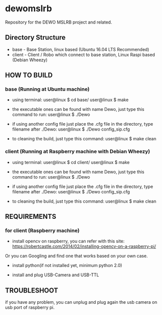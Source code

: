 # dewomslrb
Repository for the DEWO MSLRB project and related.

## Directory Structure
* base - Base Station, linux based (Ubuntu 16.04 LTS Recommended)
* client - Client / Robo which connect to base station, Linux Raspi based (Debian Wheezy)

## HOW TO BUILD

### base (Running at Ubuntu machine)
* using terminal:
user@linux $ cd base/
user@linux $ make

* the executable ones can be found with name Dewo, just type this command to run:
user@linux $ ./Dewo

* if using another config file just place the .cfg file in the directory, type filename after ./Dewo:
user@linux $ ./Dewo config_sip.cfg

* to cleaning the build, just type this command:
user@linux $ make clean

### client (Running at Raspberry machine with Debian Wheezy)
* using terminal:
user@linux $ cd client/
user@linux $ make

* the executable ones can be found with name Dewo, just type this command to run:
user@linux $ ./Dewo

* if using another config file just place the .cfg file in the directory, type filename after ./Dewo:
user@linux $ ./Dewo config_sip.cfg

* to cleaning the build, just type this command:
user@linux $ make clean


## REQUIREMENTS
### for client (Raspberry machine)
* install opencv on raspberry, you can refer with this site:
https://robertcastle.com/2014/02/installing-opencv-on-a-raspberry-pi/

Or you can Googling and find one that works based on your own case.
* install python(if not installed yet, minimum python 2.0)

* install and plug USB-Camera and USB-TTL

## TROUBLESHOOT
if you have any problem, you can unplug and plug again the usb camera on usb port of raspberry pi.
